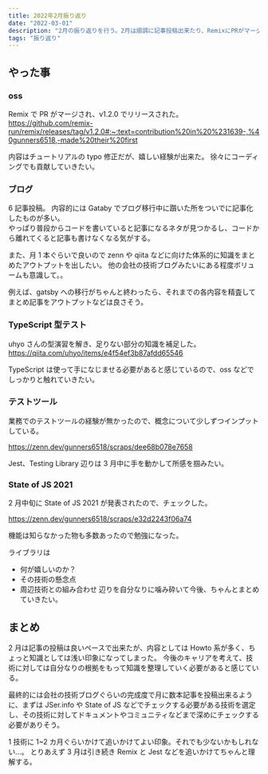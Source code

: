 ```yaml
---
title: 2022年2月振り返り
date: "2022-03-01"
description: "2月の振り返りを行う。2月は順調に記事投稿出来たり、RemixにPRがマージされリリースされたりとOSSにも慣れてきた。"
tags: "振り返り"
---
```


## やった事

### oss

Remix で PR がマージされ、v1.2.0 でリリースされた。
https://github.com/remix-run/remix/releases/tag/v1.2.0#:~:text=contribution%20in%20%231639-,%40gunners6518,-made%20their%20first

内容はチュートリアルの typo 修正だが、嬉しい経験が出来た。
徐々にコーディングでも貢献していきたい。

### ブログ

6 記事投稿。
内容的には Gataby でブログ移行中に躓いた所をついでに記事化したものが多い。  
やっぱり普段からコードを書いていると記事になるネタが見つかるし、コードから離れてくると記事も書けなくなる気がする。

また、月 1 本ぐらいで良いので zenn や qiita などに向けた体系的に知識をまとめたアウトプットを出したい。
他の会社の技術ブログみたいにある程度ボリュームも意識して。。

例えば、gatsby への移行がちゃんと終わったら、それまでの各内容を精査してまとめ記事をアウトプットなどは良さそう。

### TypeScript 型テスト

uhyo さんの型演習を解き、足りない部分の知識を補足した。
https://qiita.com/uhyo/items/e4f54ef3b87afdd65546

TypeScript は使って手になじませる必要があると感じているので、oss などでしっかりと触れていきたい。

### テストツール

業務でのテストツールの経験が無かったので、概念について少しずつインプットしている。

https://zenn.dev/gunners6518/scraps/dee68b078e7658

Jest、Testing Library 辺りは 3 月中に手を動かして所感を掴みたい。

### State of JS 2021

2 月中旬に State of JS 2021 が発表されたので、チェックした。

https://zenn.dev/gunners6518/scraps/e32d2243f06a74

機能は知らなかった物も多数あったので勉強になった。

ライブラリは

- 何が嬉しいのか？
- その技術の懸念点
- 周辺技術との組み合わせ
  辺りを自分なりに噛み砕いて今後、ちゃんとまとめていきたい。

## まとめ

2 月は記事の投稿は良いペースで出来たが、内容としては Howto 系が多く、ちょっと知識としては浅い印象になってしまった。
今後のキャリアを考えて、技術に対しては自分なりの根拠をもって知識を整理していく必要があると感じている。

最終的には会社の技術ブログぐらいの完成度で月に数本記事を投稿出来るように、まずは JSer.info や State of JS などでチェックする必要がある技術を選定し、その技術に対してドキュメントやコミュニティなどまで深めにチェックする必要がありそう。

1 技術に 1~2 カ月ぐらいかけて追いかけてよい印象。それでも少ないかもしれない…。
とりあえず 3 月は引き続き Remix と Jest などを追いかけてちゃんと理解する。
